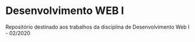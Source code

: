 # Desenvolvimento WEB I
Repositório destinado aos trabalhos da disciplina de Desenvolvimento Web I - 02/2020 
